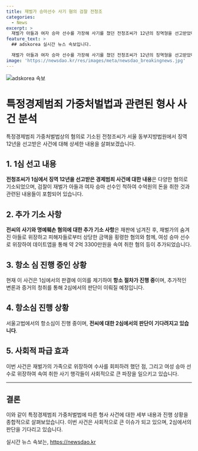 ```yaml
---
title: 재벌가 승마선수 사기 혐의 검찰 전청조
categories:
  - News
excerpt: >
  재벌가 아들과 여자 승마 선수를 가장해 사기를 쳤던 전청조씨가 12년의 징역형을 선고받았다. 전청조씨는 1억 2500만원을 피해자 3명으로부터, 2억 3300만원을 4명의 남성으로부터 사칭하여 갈취했다. 지난해에는 명예훼손 혐의와 아동학대 등으로 추가 기소됐으며, 총 27억 2000만원 상당의 혐의로 재판에 넘겨졌고 1심에서는 징역 12년을 선고받았다. 현재 항소 심이 진행 중이다.
feature_text: >
  ## adskorea 실시간 뉴스 속보입니다.

  재벌가 아들과 여자 승마 선수를 가장해 사기를 쳤던 전청조씨가 12년의 징역형을 선고받았다. 전청조씨는 1억 2500만원을 피해자 3명으로부터, 2억 3300만원을 4명의 남성으로부터 사칭하여 갈취했다. 지난해에는 명예훼손 혐의와 아동학대 등으로 추가 기소됐으며, 총 27억 2000만원 상당의 혐의로 재판에 넘겨졌고 1심에서는 징역 12년을 선고받았다. 현재 항소 심이 진행 중이다.
image: 'https://newsdao.kr/res/images/meta/newsdao_breakingnews.jpg'
---
```


<p><img src="https://newsdao.kr/res/images/meta/newsdao_breakingnews.jpg" alt="adskorea 속보" /></p>

<h1>특정경제범죄 가중처벌법과 관련된 형사 사건 분석</h1>

<p data-ke-size="size16">특정경제범죄 가중처벌법상의 혐의로 기소된 전청조씨가 서울 동부지방법원에서 징역 12년을 선고받은 사건에 대해 상세한 내용을 살펴보겠습니다.</p>

<h2 data-ke-size="size26">1. 1심 선고 내용</h2>

<p data-ke-size="size16"><b>전청조씨가 1심에서 징역 12년을 선고받은 경제범죄 사건에 대한 내용</b>은 다양한 혐의로 기소되었으며, 검찰이 재벌가 아들과 여자 승마 선수인 척하여 수억원의 돈을 취한 것과 관련된 내용들이 포함되어 있습니다.</p>

<h2 data-ke-size="size26">2. 추가 기소 사항</h2>

<p data-ke-size="size16"><b>전씨의 사기와 명예훼손 혐의에 대한 추가 기소 사항</b>은 재판에 넘겨진 후, 재벌가의 숨겨진 아들로 위장하고 피해자들로부터 상당한 금액을 횡령한 혐의와 함께, 여성 승마 선수로 위장하여 데이트앱을 통해 약 2억 3300만원을 속여 취한 혐의 등이 추가되었습니다.</p>

<h2 data-ke-size="size26">3. 항소 심 진행 중인 상황</h2>

<p data-ke-size="size16">현재 이 사건은 1심에서의 판결에 이의를 제기하여 <b>항소 절차가 진행 중</b>이며, 추가적인 변론과 증거의 청취를 통해 2심에서의 판단이 이뤄질 예정입니다.</p>

<h2 data-ke-size="size26">4. 항소심 진행 상황</h2>

<p data-ke-size="size16">서울고법에서의 항소심이 진행 중이며, <b>전씨에 대한 2심에서의 판단이 기다려지고 있습니다</b>.</p>

<h2 data-ke-size="size26">5. 사회적 파급 효과</h2>

<p data-ke-size="size16">이번 사건은 재벌가의 가족으로 위장하여 수사를 회피하려 했던 점, 그리고 여성 승마 선수로 위장하여 속여 취한 사기 행각들이 사회적으로 큰 파장을 일으키고 있습니다.</p>

<hr> 

<h2 data-ke-size="size26">결론</h2>

<p data-ke-size="size16">이와 같이 특정경제범죄 가중처벌법에 따른 형사 사건에 대한 세부 내용과 진행 상황을 종합적으로 살펴보았습니다. 이번 사건은 사회적으로 큰 이슈가 되고 있으며, 2심에서의 판단을 기다리고 있습니다.</p>
실시간 뉴스 속보는, <a href="https://newsdao.kr" rel="dofollow">https://newsdao.kr</a>


